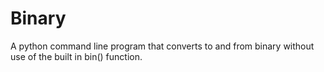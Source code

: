 # Binary
A python command line program that converts to and from binary without use of the built in bin() function.
